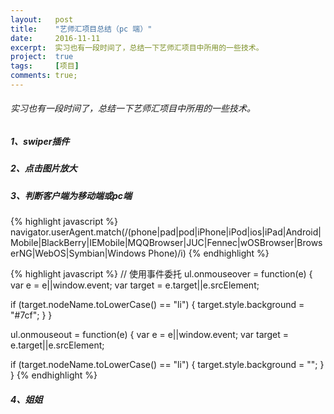 ```yaml
---
layout:   post
title:    "艺师汇项目总结（pc 端）"
date:     2016-11-11
excerpt:  实习也有一段时间了，总结一下艺师汇项目中所用的一些技术。
project:  true
tags:     [项目]
comments: true;
---
```


###### 实习也有一段时间了，总结一下艺师汇项目中所用的一些技术。

##### 1、swiper插件

##### 2、点击图片放大

##### 3、判断客户端为移动端或pc端

{% highlight javascript %}
navigator.userAgent.match(/(phone|pad|pod|iPhone|iPod|ios|iPad|Android|Mobile|BlackBerry|IEMobile|MQQBrowser|JUC|Fennec|wOSBrowser|BrowserNG|WebOS|Symbian|Windows Phone)/i)
{% endhighlight %}


{% highlight javascript %}
// 使用事件委托
ul.onmouseover = function(e) {
  var e = e||window.event;
  var target = e.target||e.srcElement;

  if (target.nodeName.toLowerCase() == "li") {
    target.style.background = "#7cf";
  }
}

ul.onmouseout = function(e) {
  var e = e||window.event;
  var target = e.target||e.srcElement;

  if (target.nodeName.toLowerCase() == "li") {
    target.style.background = "";
  }
}
{% endhighlight %}

##### 4、姐姐
